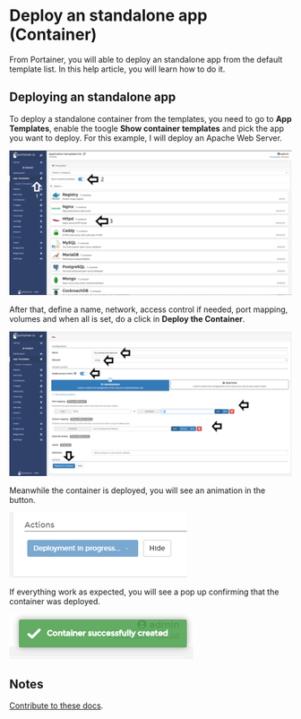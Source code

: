 # Deploy an standalone app (Container)

From Portainer, you will able to deploy an standalone app from the default template list. In this help article, you will learn how to do it. 

## Deploying an standalone app

To deploy a standalone container from the templates, you need to go to <b>App Templates</b>, enable the toogle <b>Show container templates</b> and pick the app you want to deploy. For this example, I will deploy an Apache Web Server.

![templates](assets/container-1.png)

After that, define a name, network, access control if needed, port mapping, volumes and when all is set, do a click in <b>Deploy the Container</b>.

![templates](assets/container-2.png)

Meanwhile the container is deployed, you will see an animation in the button.

![templates](assets/container-3.png)

If everything work as expected, you will see a pop up confirming that the container was deployed.

![templates](assets/container-4.png)

## Notes

[Contribute to these docs](https://github.com/portainer/portainer-docs/blob/master/contributing.md).